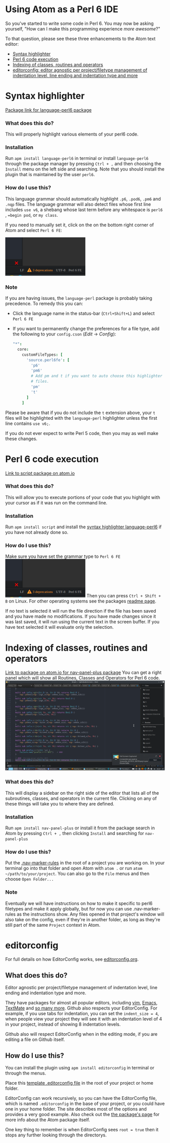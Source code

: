 # Using Atom as a Perl 6 IDE
So you've started to write some code in Perl 6. You may now be asking yourself, "How can I make this programming experience _more awesome_?"

To that question, please see these three enhancements to the Atom text editor:

* [Syntax highlighter](#syntax-highlighter)
* [Perl 6 code execution](#perl-6-code-execution)
* [Indexing of classes, routines and operators](#indexing-of-classes-routines-and-operators)
* [editorconfig: editor agnostic per project/filetype management of indentation level, line ending and indentation type and more](#editorconfig)

# Syntax highlighter
[Package link for language-perl6 package][language-perl6]

### What does this do?
This will properly highlight various elements of your perl6 code.

### Installation
Run `apm install language-perl6` in terminal or install `language-perl6` through the package manager
by pressing `Ctrl + ,` and then choosing the `Install` menu on the left side and searching. Note that you should install the plugin that is maintained by the user `perl6`.

### How do I use this?
This language grammar should automatically highlight `.p6`, `.pod6`, `.pm6` and
`.nqp` files. The language grammar will also detect files whose first
line includes `use v6`, a shebang whose last term before any whitespace is
`perl6` , `=begin pod`, or `my class`.

If you need to manually set it, click on the on the bottom right corner of Atom and select `Perl 6 FE`:

![Bottom right corner of atom](/images/atom-language-perl6.png)

### Note
If you are having issues, the `language-perl` package is probably taking
precedence. To remedy this you can:

* Click the language name in the status-bar (`Ctrl+Shift+L`) and select `Perl 6 FE`
* If you want to permanently change the preferences for a file type,
  add the following to your `config.cson` (*Edit* → *Config*):

  ```coffee
  "*":
    core:
      customFileTypes: [
        'source.perl6fe': [
          'p6'
          'pm6'
          # Add pm and t if you want to auto choose this highlighter for .pm or .t
          # files.
          'pm'
          't'
        ]
      ]
  ```

Please be aware that if you do not include the `t` extension
above, your `t` files will be highlighted with the `language-perl` highlighter unless the first line contains `use v6;`.

If you do not ever expect to write Perl 5 code, then you may as well make these changes.

# Perl 6 code execution
[Link to script package on atom.io][script-package]

### What does this do?
This will allow you to execute portions of your code that you highlight with your cursor as if it was run on the command line.

### Installation
Run `apm install script` and install the [syntax highlighter language-perl6](#syntax-highlighter) if you have not already done so.

### How do I use this?
Make sure you have set the grammar type to `Perl 6 FE`
![Bottom right corner of atom](/images/atom-language-perl6.png)
Then you can press `Ctrl + Shift + B` on Linux. For other operating systems see
the packages [readme page][script-package].

If no text is selected it will run the file direction if the file has been saved
and you have made no modifications. If you have made changes since it was last saved,
it will run using the current text in the screen buffer. If you have text selected
it will evaluate only the selection.

# Indexing of classes, routines and operators
[Link to package on atom.io for nav-panel-plus package][nav-panel-plus]
You can get a right panel which will show all Routines, Classes and Operators for Perl 6 code.
![nav-panel-plus](/images/nav-panel-plus.png)

### What does this do?
This will display a sidebar on the right side of the editor that lists all of the subroutines, classes, and operators in the current file. Clicking on any of these things will take you to where they are defined.

### Installation
Run `apm install nav-panel-plus` or install it from the package search in Atom by pressing `Ctrl + ,` then clicking `Install` and searching for `nav-panel-plus`

### How do I use this?
Put the [.nav-marker-rules](/config/.nav-marker-rules) in the root of a project you are working on. In your terminal go into that folder and open Atom with `atom .` or run `atom ~/path/to/your/project`. You can also go to the `File` menus and then choose `Open Folder...`

### Note
Eventually we will have instructions on how to make it specific to
perl6 filetypes and make it apply globally, but for now you can use .nav-marker-rules
as the instructions show. Any files opened in that project's window will also take on
the config, even if they're in another folder, as long as they're still part of the
same `Project` context in Atom.

# editorconfig
For full details on how EditorConfig works, see [editorconfig.org][editorconfig].

## What does this do?
Editor agnostic per project/filetype management of indentation level, line ending and indentation type and more.

They have packages for almost all popular editors, including [vim][vim-ec],
[Emacs][emacs-ec],
[TextMate][textmate-ec] and [so many more][ec-download].
Github also respects your EditorConfig. For example, if you use tabs for indentation, you
can set the `indent_size = 4`, when people view your project they will see it
with an indentation level of 4 in your project, instead of showing 8 indentation
levels.

Github also will respect EditorConfig when in the editing mode, if you are editing
a file on Github itself.

## How do I use this?
You can install the plugin using `apm install editorconfig` in terminal or through the menus.

Place this [template .editorconfig file](/config/.editorconfig) in the root of
your project or home folder.

EditorConfig can work recursively, so you can have the EditorConfig file, which is named
`.editorconfig` in the base of your project, or you could have one in your home folder.
The site describes most of the options and provides a very good example.
Also check out the [the package's page][editorconfig-package] for more info about
the Atom package itself.

One key thing to remember is when EditorConfig sees `root = true` then it stops
any further looking through the directorys.

[ec-download]: http://editorconfig.org/#download
[textmate-ec]: https://github.com/Mr0grog/editorconfig-textmate
[vim-ec]: https://github.com/editorconfig/editorconfig-vim
[emacs-ec]: https://github.com/editorconfig/editorconfig-emacs
[editorconfig]: http://editorconfig.org/
[editorconfig-package]: https://atom.io/packages/editorconfig
[script-package]: https://atom.io/packages/script
[language-perl6]: https://atom.io/packages/language-perl6
[nav-panel-plus]: https://atom.io/packages/nav-panel-plus

